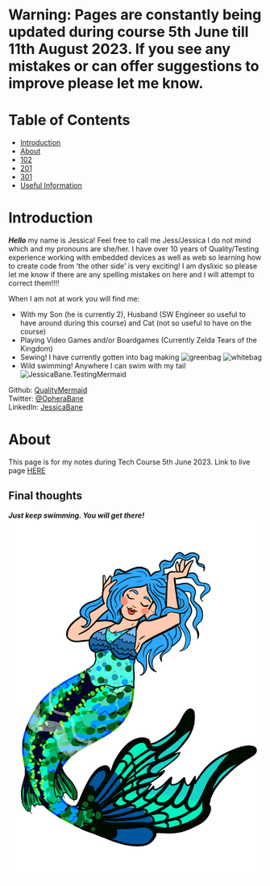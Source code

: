 # Warning: Pages are constantly being updated during course 5th June till 11th August 2023. If you see any mistakes or can offer suggestions to improve please let me know.

# Table of Contents

* [Introduction](#introduction)
* [About](#about)
* [102](201/201Course.md)
* [201](201/201Course.md)
* [301](301/301Course.md)
* [Useful Information](useful-information)

# Introduction

***Hello*** my name is Jessica! Feel free to call me Jess/Jessica I do not mind which and my pronouns are she/her.
I have over 10 years of Quality/Testing experience working with embedded devices as well as web so learning how to create code from 'the other side' is very exciting!
I am dyslixic so please let me know if there are any spelling mistakes on here and I will attempt to correct them!!!!

When I am not at work you will find me:
- With my Son (he is currently 2), Husband (SW Engineer so useful to have around during this course) and Cat (not so useful to have on the course)
- Playing Video Games and/or Boardgames (Currently Zelda Tears of the Kingdom)
- Sewing! I have currently gotten into bag making
![greenbag](GreenBag.jpg)
![whitebag](WhiteBag.jpg)
- Wild swimming! Anywhere I can swim with my tail
![JessicaBane.TestingMermaid](https://pbs.twimg.com/profile_banners/2798096399/1566222131/1500x500)

Github: [QualityMermaid](https://github.com/QualityMermaid)  
Twitter: [@OpheraBane](https://twitter.com/OpheraBane)  
LinkedIn: [JessicaBane](https://www.linkedin.com/in/jessica-bane-testing-mermaid/)

# About

This page is for my notes during Tech Course 5th June 2023.
Link to live page [HERE](https://qualitymermaid.github.io/TechEducationClone/)

## Final thoughts

***Just keep swimming. You will get there!***
![QualityMermaid image](OpheraMermaid.png)
